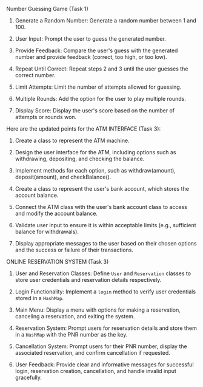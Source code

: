 Number Guessing Game (Task 1)

1. Generate a Random Number: Generate a random number between 1 and 100.
   
2. User Input: Prompt the user to guess the generated number.

3. Provide Feedback: Compare the user's guess with the generated number and provide feedback (correct, too high, or too low).

4. Repeat Until Correct: Repeat steps 2 and 3 until the user guesses the correct number.

5. Limit Attempts: Limit the number of attempts allowed for guessing.

6. Multiple Rounds: Add the option for the user to play multiple rounds.

7. Display Score: Display the user's score based on the number of attempts or rounds won.

Here are the updated points for the ATM INTERFACE (Task 3):

1. Create a class to represent the ATM machine.

2. Design the user interface for the ATM, including options such as withdrawing, depositing, and checking the balance.

3. Implement methods for each option, such as withdraw(amount), deposit(amount), and checkBalance().

4. Create a class to represent the user's bank account, which stores the account balance.

5. Connect the ATM class with the user's bank account class to access and modify the account balance.

6. Validate user input to ensure it is within acceptable limits (e.g., sufficient balance for withdrawals).

7. Display appropriate messages to the user based on their chosen options and the success or failure of their transactions.

ONLINE RESERVATION SYSTEM (Task 3)

1. User and Reservation Classes: Define `User` and `Reservation` classes to store user credentials and reservation details respectively.
  
2. Login Functionality: Implement a `login` method to verify user credentials stored in a `HashMap`.

3. Main Menu: Display a menu with options for making a reservation, canceling a reservation, and exiting the system.

4. Reservation System: Prompt users for reservation details and store them in a `HashMap` with the PNR number as the key.

5. Cancellation System: Prompt users for their PNR number, display the associated reservation, and confirm cancellation if requested.

6. User Feedback: Provide clear and informative messages for successful login, reservation creation, cancellation, and handle invalid input gracefully.
